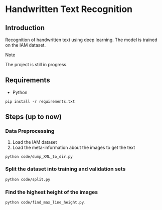 # Handwritten Text Recognition

## Introduction
Recognition of handwritten text using deep learning. The model is trained on the IAM dataset.

> [!NOTE]
> The project is still in progress.

## Requirements
- Python
```shell
pip install -r requirements.txt
```
## Steps (up to now)
### Data Preprocessing
   1. Load the IAM dataset
   2. Load the meta-information about the images to get the text
   ```shell
   python code/dump_XML_to_dir.py
   ```
   
### Split the dataset into training and validation sets
   ```shell
   python code/split.py
   ```

### Find the highest height of the images
```shell
python code/find_max_line_height.py.
```


